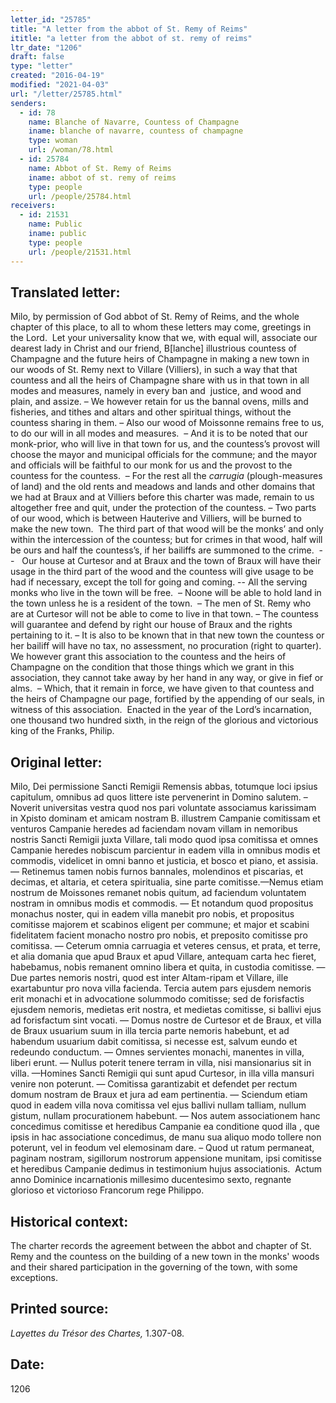 ```yaml
---
letter_id: "25785"
title: "A letter from the abbot of St. Remy of Reims"
ititle: "a letter from the abbot of st. remy of reims"
ltr_date: "1206"
draft: false
type: "letter"
created: "2016-04-19"
modified: "2021-04-03"
url: "/letter/25785.html"
senders:
  - id: 78
    name: Blanche of Navarre, Countess of Champagne
    iname: blanche of navarre, countess of champagne
    type: woman
    url: /woman/78.html
  - id: 25784
    name: Abbot of St. Remy of Reims
    iname: abbot of st. remy of reims
    type: people
    url: /people/25784.html
receivers:
  - id: 21531
    name: Public
    iname: public
    type: people
    url: /people/21531.html
---
```

<h2> Translated letter:</h2><p>Milo, by permission of God abbot of St. Remy of Reims, and the whole chapter of this place, to all to whom these letters may come, greetings in the Lord.&nbsp; Let your universality know that we, with equal will, associate our dearest lady in Christ and our friend, B[lanche] illustrious countess of Champagne and the future heirs of Champagne in making a new town in our woods of St. Remy next to Villare (Villiers), in such a way that that countess and all the heirs of Champagne share with us in that town in all modes and measures, namely in every ban and &nbsp;justice, and wood and plain, and assize. – We however retain for us the bannal ovens, mills and fisheries, and tithes and altars and other spiritual things, without the countess sharing in them. – Also our wood of Moissonne remains free to us, to do our will in all modes and measures.&nbsp; – And it is to be noted that our monk-prior, who will live in that town for us, and the countess’s provost will choose the mayor and municipal officials for the commune; and the mayor and officials will be faithful to our monk for us and the provost to the countess for the countess.&nbsp; – For the rest all the <em>carrugia</em> (plough-measures of land) and the old rents and meadows and lands and other domains that we had at Braux and at Villiers before this charter was made, remain to us altogether free and quit, under the protection of the countess. – Two parts of our wood, which is between Hauterive and Villiers, will be burned to make the new town.&nbsp; The third part of that wood will be the monks’ and only within the intercession of the countess; but for crimes in that wood, half will be ours and half the countess’s, if her bailiffs are summoned to the crime.&nbsp; --&nbsp;&nbsp; Our house at Curtesor and at Braux and the town of Braux will have their usage in the third part of the wood and the countess will give usage to be had if necessary, except the toll for going and coming. -- All the serving monks who live in the town will be free.&nbsp; – Noone will be able to hold land in the town unless he is a resident of the town.&nbsp; – The men of St. Remy who are at Curtesor will not be able to come to live in that town. – The countess will guarantee and defend by right our house of Braux and the rights pertaining to it. – It is also to be known that in that new town the countess or her bailiff will have no tax, no assessment, no procuration (right to quarter).&nbsp; We however grant this association to the countess and the heirs of Champagne on the condition that those things which we grant in this association, they cannot take away by her hand in any way, or give in fief or alms.&nbsp; – Which, that it remain in force, we have given to that countess and the heirs of Champagne our page, fortified by the appending of our seals, in witness of this association.&nbsp; Enacted in the year of the Lord’s incarnation, one thousand two hundred sixth, in the reign of the glorious and victorious king of the Franks, Philip.</p><h2 class="mt-4"> Original letter:</h2><p>Milo, Dei permissione Sancti Remigii Remensis abbas, totumque loci ipsius capitulum, omnibus ad quos littere iste pervenerint in Domino salutem. – Noverit universitas vestra quod nos pari voluntate associamus karissimam in Xpisto dominam et amicam nostram B. illustrem Campanie comitissam et venturos Campanie heredes ad faciendam novam villam in nemoribus nostris Sancti Remigii juxta Villare, tali modo quod ipsa comitissa et omnes Campanie heredes nobiscum parcientur in eadem villa in omnibus modis et commodis, videlicet in omni banno et justicia, et bosco et piano, et assisia. — Retinemus tamen nobis furnos bannales, molendinos et piscarias, et decimas, et altaria, et cetera spiritualia, sine parte comitisse.—Nemus etiam nostrum de Moissones remanet nobis quitum, ad faciendum voluntatem nostram in omnibus modis et commodis. — Et notandum quod propositus monachus noster, qui in eadem villa manebit pro nobis, et propositus comitisse majorem et scabinos eligent per commune; et major et scabini fidelitatem facient monacho nostro pro nobis, et preposito comitisse pro comitissa. — Ceterum omnia carruagia et veteres census, et prata, et terre, et alia domania que apud Braux et apud Villare, antequam carta hec fieret, habebamus, nobis remanent omnino libera et quita, in custodia comitisse. — Due partes nemoris nostri, quod est inter Altam-ripam et Villare, ille exartabuntur pro nova villa facienda. Tercia autem pars ejusdem nemoris erit monachi et in advocatione solummodo comitisse; sed de forisfactis ejusdem nemoris, medietas erit nostra, et medietas comitisse, si ballivi ejus ad forisfactum sint vocati. — Domus nostre de Curtesor et de Braux, et villa de Braux usuarium suum in illa tercia parte nemoris habebunt, et ad habendum usuarium dabit comitissa, si necesse est, salvum eundo et redeundo conductum. — Omnes servientes monachi, manentes in villa, liberi erunt. — Nullus poterit tenere terram in villa, nisi mansionarius sit in villa. —Homines Sancti Remigii qui sunt apud Curtesor, in illa villa mansuri venire non poterunt. — Comi­tissa garantizabit et defendet per rectum domum nostram de Braux et jura ad eam pertinentia. — Sciendum etiam quod in eadem villa nova comitissa vel ejus ballivi nullam talliam, nullum gistum, nullam procurationem habebunt. — Nos autem associationem hanc concedimus comitisse et heredibus Campanie ea conditione quod illa , que ipsis in hac associatione concedimus, de manu sua aliquo modo tollere non poterunt, vel in feodum vel elemosinam dare. – Quod ut ratum permaneat, paginam nostram, sigillorum nostrorum appensione munitam, ipsi comitisse et heredibus Campanie dedimus in testimonium hujus associationis.&nbsp; Actum anno Dominice incarnationis millesimo ducentesimo sexto, regnante glorioso et victorioso Francorum rege Philippo.</p><h2 class="mt-4"> Historical context:</h2><p>The charter records the agreement between the abbot and chapter of St. Remy and the countess on the building of a new town in the monks' woods and their shared participation in the governing of the town, with some exceptions.</p><h2 class="mt-4"> Printed source:</h2><p><i>Layettes du Trésor des Chartes,</i> 1.307-08.</p><h2 class="mt-4"> Date:</h2>1206